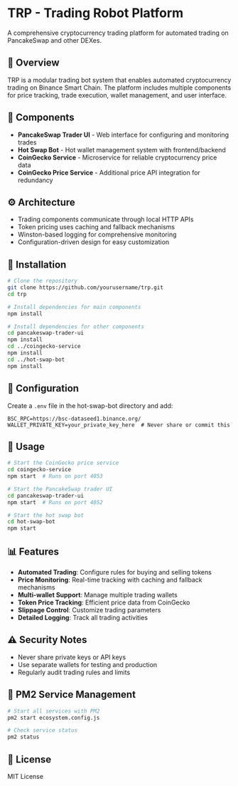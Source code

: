 
# TRP - Trading Robot Platform

A comprehensive cryptocurrency trading platform for automated trading on PancakeSwap and other DEXes.

## 🚀 Overview

TRP is a modular trading bot system that enables automated cryptocurrency trading on Binance Smart Chain. The platform includes multiple components for price tracking, trade execution, wallet management, and user interface.

## 🧩 Components

- **PancakeSwap Trader UI** - Web interface for configuring and monitoring trades
- **Hot Swap Bot** - Hot wallet management system with frontend/backend
- **CoinGecko Service** - Microservice for reliable cryptocurrency price data
- **CoinGecko Price Service** - Additional price API integration for redundancy

## ⚙️ Architecture

- Trading components communicate through local HTTP APIs
- Token pricing uses caching and fallback mechanisms
- Winston-based logging for comprehensive monitoring
- Configuration-driven design for easy customization

## 🔧 Installation

```bash
# Clone the repository
git clone https://github.com/yourusername/trp.git
cd trp

# Install dependencies for main components
npm install

# Install dependencies for other components
cd pancakeswap-trader-ui
npm install
cd ../coingecko-service
npm install
cd ../hot-swap-bot
npm install
```

## 🔌 Configuration

Create a `.env` file in the hot-swap-bot directory and add:

```
BSC_RPC=https://bsc-dataseed1.binance.org/
WALLET_PRIVATE_KEY=your_private_key_here  # Never share or commit this
```

## 🚀 Usage

```bash
# Start the CoinGecko price service
cd coingecko-service
npm start  # Runs on port 4053

# Start the PancakeSwap trader UI
cd pancakeswap-trader-ui
npm start  # Runs on port 4052

# Start the hot swap bot
cd hot-swap-bot
npm start
```

## 📊 Features

- **Automated Trading**: Configure rules for buying and selling tokens
- **Price Monitoring**: Real-time tracking with caching and fallback mechanisms
- **Multi-wallet Support**: Manage multiple trading wallets
- **Token Price Tracking**: Efficient price data from CoinGecko
- **Slippage Control**: Customize trading parameters
- **Detailed Logging**: Track all trading activities

## ⚠️ Security Notes

- Never share private keys or API keys
- Use separate wallets for testing and production
- Regularly audit trading rules and limits

## 🔄 PM2 Service Management

```bash
# Start all services with PM2
pm2 start ecosystem.config.js

# Check service status
pm2 status
```

## 📜 License

MIT License
